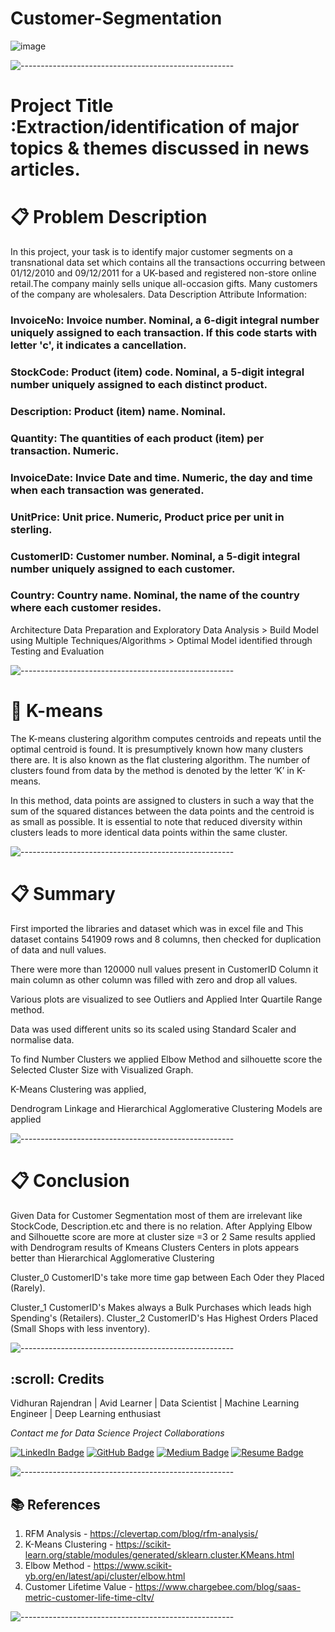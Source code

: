 # Customer-Segmentation
![image](https://user-images.githubusercontent.com/92842078/159161538-bb0bdd90-5bb5-44c1-9dcd-5924dc638c89.png)

![-----------------------------------------------------](https://raw.githubusercontent.com/andreasbm/readme/master/assets/lines/rainbow.png)

# **Project Title** :Extraction/identification of major topics & themes discussed in news articles.

# 📋 **Problem Description**

In this project, your task is to identify major customer segments on a transnational data set which contains all the transactions occurring between 01/12/2010 and 09/12/2011 for a UK-based and registered non-store online retail.The company mainly sells unique all-occasion gifts. Many customers of the company are wholesalers.
Data Description
Attribute Information:
### InvoiceNo: Invoice number. Nominal, a 6-digit integral number uniquely assigned to each transaction. If this code starts with letter 'c', it indicates a cancellation.
### StockCode: Product (item) code. Nominal, a 5-digit integral number uniquely assigned to each distinct product.
### Description: Product (item) name. Nominal.
### Quantity: The quantities of each product (item) per transaction. Numeric.
### InvoiceDate: Invice Date and time. Numeric, the day and time when each transaction was generated.
### UnitPrice: Unit price. Numeric, Product price per unit in sterling.
### CustomerID: Customer number. Nominal, a 5-digit integral number uniquely assigned to each customer.
### Country: Country name. Nominal, the name of the country where each customer resides.
Architecture
Data Preparation and Exploratory Data Analysis > Build Model using Multiple Techniques/Algorithms > Optimal Model identified through Testing and Evaluation

![-----------------------------------------------------](https://raw.githubusercontent.com/andreasbm/readme/master/assets/lines/rainbow.png)
# 📖 **K-means**
The K-means clustering algorithm computes centroids and repeats until the optimal centroid is found. It is presumptively known how many clusters there are. It is also known as the flat clustering algorithm. The number of clusters found from data by the method is denoted by the letter ‘K’ in K-means.

In this method, data points are assigned to clusters in such a way that the sum of the squared distances between the data points and the centroid is as small as possible. It is essential to note that reduced diversity within clusters leads to more identical data points within the same cluster.


![-----------------------------------------------------](https://raw.githubusercontent.com/andreasbm/readme/master/assets/lines/rainbow.png)

# 📋 **Summary**
First imported the libraries and dataset which was in excel file and This dataset contains 541909 rows and 8 columns, then checked for duplication of data and null values.

There were more than 120000 null values present in CustomerID Column it main column as other column was filled with zero and drop all values.

Various plots are visualized to see Outliers and Applied Inter Quartile Range method.

Data was used different units so its scaled using Standard Scaler and normalise data.

To find Number Clusters we applied Elbow Method and silhouette score the Selected Cluster Size with Visualized Graph.

K-Means Clustering was applied,

Dendrogram Linkage and Hierarchical Agglomerative Clustering Models are applied

![-----------------------------------------------------](https://raw.githubusercontent.com/andreasbm/readme/master/assets/lines/rainbow.png)

# 📋 **Conclusion**
Given Data for Customer Segmentation most of them are irrelevant like StockCode, Description.etc and there is no relation.
After Applying Elbow and Silhouette score are more at cluster size =3 or 2
Same results applied with Dendrogram results of Kmeans Clusters Centers in plots appears better than Hierarchical Agglomerative Clustering

Cluster_0 CustomerID's take more time gap between Each Oder they Placed (Rarely).

Cluster_1 CustomerID's Makes always a Bulk Purchases which leads high Spending's (Retailers).
Cluster_2 CustomerID's Has Highest Orders Placed (Small Shops with less inventory).

![-----------------------------------------------------](https://raw.githubusercontent.com/andreasbm/readme/master/assets/lines/rainbow.png)

<h2 id="credits"> :scroll: Credits</h2>

Vidhuran Rajendran | Avid Learner | Data Scientist | Machine Learning Engineer | Deep Learning enthusiast

<p> <i> Contact me for Data Science Project Collaborations</i></p>

[![LinkedIn Badge](https://img.shields.io/badge/LinkedIn-0077B5?style=for-the-badge&logo=linkedin&logoColor=white)](www.linkedin.com/in/vidhuran)
[![GitHub Badge](https://img.shields.io/badge/GitHub-100000?style=for-the-badge&logo=github&logoColor=white)](github.com/Vidhuran-Rajendran)
[![Medium Badge](https://img.shields.io/badge/Medium-1DA1F2?style=for-the-badge&logo=medium&logoColor=white)](https://medium.com/@vidhuran_07)
[![Resume Badge](https://img.shields.io/badge/resume-0077B5?style=for-the-badge&logo=resume&logoColor=white)](https://drive.google.com/file/d/1HSeJuuW5Gtx4OP6rIhzlibc3b-4j7260/view?usp=sharing)

![-----------------------------------------------------](https://raw.githubusercontent.com/andreasbm/readme/master/assets/lines/rainbow.png)

## 📚 References
1. RFM Analysis - https://clevertap.com/blog/rfm-analysis/
2. K-Means Clustering - https://scikit-learn.org/stable/modules/generated/sklearn.cluster.KMeans.html
3. Elbow Method - https://www.scikit-yb.org/en/latest/api/cluster/elbow.html
4. Customer Lifetime Value - https://www.chargebee.com/blog/saas-metric-customer-life-time-cltv/

![-----------------------------------------------------](https://raw.githubusercontent.com/andreasbm/readme/master/assets/lines/rainbow.png)
